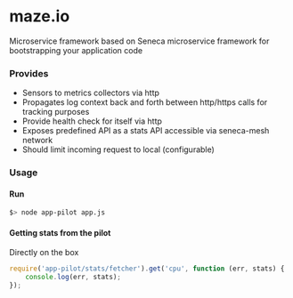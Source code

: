 maze.io
==========

Microservice framework based on Seneca microservice framework for bootstrapping your application code

### Provides

* Sensors to metrics collectors via http
* Propagates log context back and forth between http/https calls for tracking purposes
* Provide health check for itself via http
* Exposes predefined API as a stats API accessible via seneca-mesh network
* Should limit incoming request to local (configurable)

### Usage

#### Run
```bash
$> node app-pilot app.js
```

#### Getting stats from the pilot

Directly on the box

```js
require('app-pilot/stats/fetcher').get('cpu', function (err, stats) {
    console.log(err, stats);
});

```
